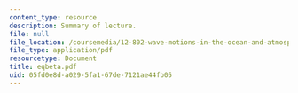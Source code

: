 ```yaml
---
content_type: resource
description: Summary of lecture.
file: null
file_location: /coursemedia/12-802-wave-motions-in-the-ocean-and-atmosphere-spring-2004/05fd0e8da0295fa167de7121ae44fb05_eqbeta.pdf
file_type: application/pdf
resourcetype: Document
title: eqbeta.pdf
uid: 05fd0e8d-a029-5fa1-67de-7121ae44fb05
---
```

